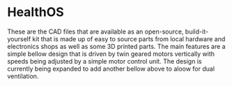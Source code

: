 # HealthOS
These are the CAD files that are available as an open-source, build-it-yourself kit that is made up of easy to source parts from local hardware and electronics shops as well as some 3D printed parts. The main features are a simple bellow design that is driven by twin geared motors vertically with speeds being adjusted by a simple motor control unit.  The design is currently being expanded to add another bellow above to aloow for dual ventilation.
